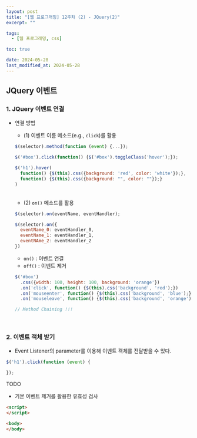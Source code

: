```yaml
---
layout: post
title: "[웹 프로그래밍] 12주차 (2) - JQuery(2)"
excerpt: ""

tags:
  - [웹 프로그래밍, css]

toc: true

date: 2024-05-28
last_modified_at: 2024-05-28
---
```

## JQuery 이벤트
### 1. JQuery 이벤트 연결
- 연결 방법
  - (1) 이벤트 이름 메소드(e.g., `click`)를 활용

  ```js
  $(selector).method(function (event) {...});
  ```

  ```js
  $('#box').click(function() {$('#box').toggleClass('hover');});
  ```

  ```js
  $('h1').hover(
    function() {$(this).css({background: 'red', color: 'white'});},
    function() {$(this).css({background: "", color: ""});}
  )
  ```

  <br>

  - (2) `on()` 메소드를 활용

  ```js
  $(selector).on(eventName, eventHandler);
  
  $(selector).on({
    eventName_0: eventHandler_0,
    eventName_1: eventHandler_1,
    eventNAme_2: eventHandler_2
  })
  ```

  - `on()` : 이벤트 연결
  - `off()` : 이벤트 제거

  ```js
  $('#box')
    .css({width: 100, height: 100, background: 'orange'})
    .on('click', function() {$(this).css('background', 'red');})
    .on('mouseenter', function() {$(this).css('background', 'blue');})
    .on('mouseleave', function() {$(this).css('background', 'orange');});

  // Method Chaining !!!
  ```

<br>

### 2. 이벤트 객체 받기
- Event Listener의 parameter를 이용해 이벤트 객체를 전달받을 수 있다.  

```js
$('h1').click(function (event) {

});
```

TODO

- 기본 이벤트 제거를 활용한 유효성 검사

```html
<script>
</script>

<body>
</body>
```